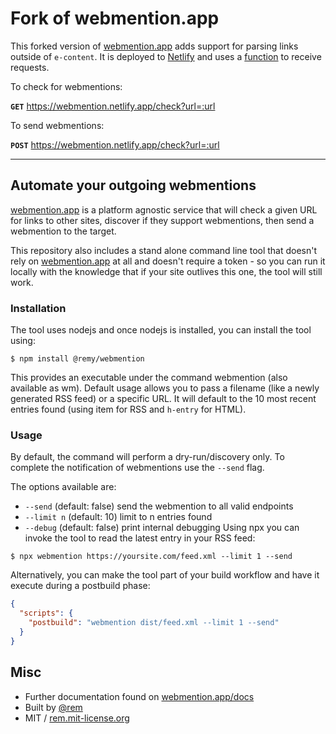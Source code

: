 # Fork of webmention.app

This forked version of [webmention.app](https://github.com/remy/wm) adds support for parsing links outside of `e-content`. It is deployed to [Netlify](https://netlify.com) and uses a [function](https://functions.netlify.com/) to receive requests.

To check for webmentions:

**`GET`** https://webmention.netlify.app/check?url=:url

To send webmentions:

**`POST`** https://webmention.netlify.app/check?url=:url

---

## Automate your outgoing webmentions

[webmention.app](https://webmention.app) is a platform agnostic service that will check a given URL for links to other sites, discover if they support webmentions, then send a webmention to the target.

This repository also includes a stand alone command line tool that doesn't rely on [webmention.app](https://webmention.app) at all and doesn't require a token - so you can run it locally with the knowledge that if your site outlives this one, the tool will still work.

### Installation

The tool uses nodejs and once nodejs is installed, you can install the tool using:

```
$ npm install @remy/webmention
```

This provides an executable under the command webmention (also available as wm). Default usage allows you to pass a filename (like a newly generated RSS feed) or a specific URL. It will default to the 10 most recent entries found (using item for RSS and `h-entry` for HTML).

### Usage

By default, the command will perform a dry-run/discovery only. To complete the notification of webmentions use the `--send` flag.

The options available are:

- `--send` (default: false) send the webmention to all valid endpoints
- `--limit n` (default: 10) limit to n entries found
- `--debug` (default: false) print internal debugging
Using npx you can invoke the tool to read the latest entry in your RSS feed:

```
$ npx webmention https://yoursite.com/feed.xml --limit 1 --send
```

Alternatively, you can make the tool part of your build workflow and have it execute during a postbuild phase:

```json
{
  "scripts": {
    "postbuild": "webmention dist/feed.xml --limit 1 --send"
  }
}
```

## Misc

- Further documentation found on [webmention.app/docs](https://webmention.app/docs)
- Built by [@rem](https://remysharp.com)
- MIT / [rem.mit-license.org](https://rem.mit-license.org/)
